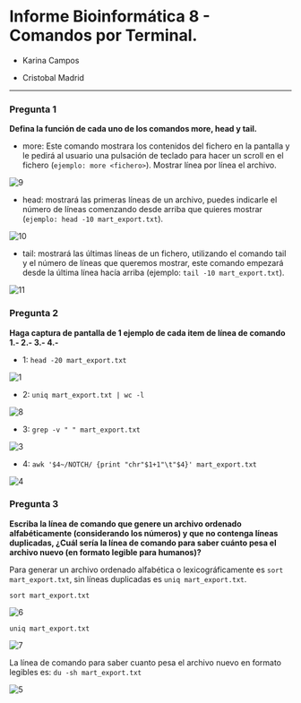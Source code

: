  Informe Bioinformática 8 - Comandos por Terminal.
====

* Karina Campos

* Cristobal Madrid


----

### Pregunta 1

**Defina la función de cada uno de los comandos more, head y tail.**


* more: Este comando mostrara los contenidos del fichero en la pantalla y le pedirá al usuario una pulsación de teclado para hacer un scroll en el fichero (`ejemplo: more <fichero>`). Mostrar línea por línea el archivo.

![9](https://raw.githubusercontent.com/CoderProgramerPro/bioinformatica/master/ultimo%20informe/9.png)


* head: mostrará las primeras líneas de un archivo, puedes indicarle el número de líneas comenzando desde arriba que quieres mostrar (`ejemplo: head -10 mart_export.txt`).

![10](https://raw.githubusercontent.com/CoderProgramerPro/bioinformatica/master/ultimo%20informe/10.png)


* tail: mostrará las últimas líneas de un fichero, utilizando el comando tail y el número de líneas que queremos mostrar, este comando empezará desde la última línea hacía arriba (ejemplo: `tail -10 mart_export.txt`).

![11](https://raw.githubusercontent.com/CoderProgramerPro/bioinformatica/master/ultimo%20informe/11.png)

### Pregunta 2

**Haga captura de pantalla de 1 ejemplo de cada item de línea de comando 1.- 2.- 3.- 4.-**

* 1: `head -20 mart_export.txt`

![1](https://raw.githubusercontent.com/CoderProgramerPro/bioinformatica/master/1.jpg)

* 2: `uniq mart_export.txt | wc -l`


![8](https://raw.githubusercontent.com/CoderProgramerPro/bioinformatica/master/ultimo%20informe/8.png)

* 3: `grep -v " " mart_export.txt`

![3](https://raw.githubusercontent.com/CoderProgramerPro/bioinformatica/master/3.jpg)

* 4: `awk '$4~/NOTCH/ {print "chr"$1+1"\t"$4}' mart_export.txt`

![4](https://raw.githubusercontent.com/CoderProgramerPro/bioinformatica/master/4.jpg)



### Pregunta 3

**Escriba la línea de comando que genere un archivo ordenado alfabéticamente (considerando los números) y que no contenga líneas duplicadas, ¿Cuál sería la línea de comando para saber cuánto pesa el archivo nuevo (en formato legible para humanos)?**

Para generar un archivo ordenado alfabética o lexicográficamente es `sort mart_export.txt`, sin líneas duplicadas es `uniq mart_export.txt`.

`sort mart_export.txt`

![6](https://raw.githubusercontent.com/CoderProgramerPro/bioinformatica/master/ultimo%20informe/6.png)

`uniq mart_export.txt`

![7](https://raw.githubusercontent.com/CoderProgramerPro/bioinformatica/master/ultimo%20informe/7.png)


La línea de comando para saber cuanto pesa el archivo nuevo en formato legibles es: `du -sh mart_export.txt`

![5](https://raw.githubusercontent.com/CoderProgramerPro/bioinformatica/master/ultimo%20informe/5.png)

